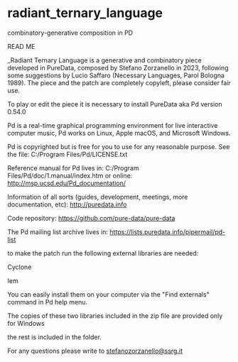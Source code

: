 # radiant_ternary_language
combinatory-generative composition in PD

READ ME

_Radiant Ternary Language
is a generative and combinatory piece developed in PureData, composed by Stefano Zorzanello in 2023,
following some suggestions by Lucio Saffaro (Necessary Languages, Parol Bologna 1989).
The piece and the patch are completely copyleft, please consider fair use.

To play or edit the piece it is necessary to install PureData aka Pd version 0.54.0

Pd is a real-time graphical programming environment for live interactive
computer music, Pd works on Linux, Apple macOS, and Microsoft Windows.

Pd is copyrighted but is free for you to use for any reasonable purpose.
See the file:
     C:/Program Files/Pd/LICENSE.txt

Reference manual for Pd lives in:
    C:/Program Files/Pd/doc/1.manual/index.htm
or online:
    http://msp.ucsd.edu/Pd_documentation/

Information of all sorts (guides, development, meetings, more documentation, etc):
    http://puredata.info

Code repository:
    https://github.com/pure-data/pure-data

The Pd mailing list archive lives in:
    https://lists.puredata.info/pipermail/pd-list

to make the patch run the following external libraries are needed:

Cyclone

Iem

You can easily install them on your computer via the "Find externals" command in Pd help menu.

The copies of these two libraries included in the zip file are provided only for Windows

the rest is included in the folder.

For any questions please write to 
stefanozorzanello@ssrg.it
